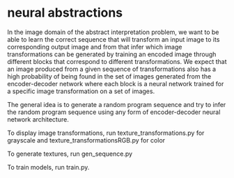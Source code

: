 # neural abstractions

In the image domain of the abstract interpretation problem, we want to be able to learn the correct
sequence that will transform an input image to its corresponding output image and from that infer which image
transformations can be generated by training an encoded image through different blocks that correspond to
different transformations. We expect that an image produced from a given sequence of transformations also has
a high probability of being found in the set of images generated from the encoder-decoder network where each
block is a neural network trained for a specific image transformation on a set of images.

The general idea is to generate a random program sequence and try to infer the random program sequence using any
form of encoder-decoder neural network architecture.

To display image transformations,
run texture_transformations.py for grayscale and texture_transformationsRGB.py for color

To generate textures, 
run gen_sequence.py

To train models, 
run train.py.
